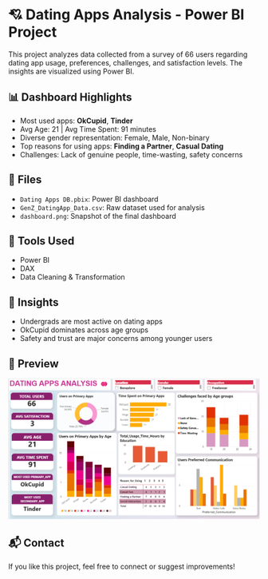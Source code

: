 # 💘 Dating Apps Analysis - Power BI Project

This project analyzes data collected from a survey of 66 users regarding dating app usage, preferences, challenges, and satisfaction levels. The insights are visualized using Power BI.

## 📊 Dashboard Highlights
- Most used apps: **OkCupid**, **Tinder**
- Avg Age: 21 | Avg Time Spent: 91 minutes
- Diverse gender representation: Female, Male, Non-binary
- Top reasons for using apps: **Finding a Partner**, **Casual Dating**
- Challenges: Lack of genuine people, time-wasting, safety concerns

## 📂 Files
- `Dating Apps DB.pbix`: Power BI dashboard
- `GenZ_DatingApp_Data.csv`: Raw dataset used for analysis
- `dashboard.png`: Snapshot of the final dashboard

## 📌 Tools Used
- Power BI
- DAX
- Data Cleaning & Transformation

## 🧠 Insights
- Undergrads are most active on dating apps
- OkCupid dominates across age groups
- Safety and trust are major concerns among younger users

## 📸 Preview
![Dashboard Preview](./dashboard.png)

## 📬 Contact
If you like this project, feel free to connect or suggest improvements!
